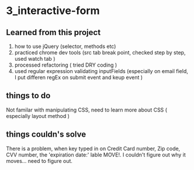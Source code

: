 # 3_interactive-form

## Learned from this project 
1. how to use jQuery (selector, methods etc) 
2. practiced chrome dev tools (src tab break point, checked step by step, used watch tab ) 
3. processed refactoring ( tried DRY coding ) 
4. used regular expression validating inputFields (especially on email field, I put differen regEx on submit event and keup event ) 

## things to do 
Not familar with manipulating CSS, need to learn more about CSS ( especially layout method )

## things couldn's solve 
There is a problem, when key typed in on Credit Card number, Zip code, CVV number, the 'expiration date:' lable MOVE!. 
I couldn't figure out why it moves... need to figure out. 
